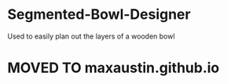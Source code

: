 # Segmented-Bowl-Designer
Used to easily plan out the layers of a wooden bowl

# MOVED TO maxaustin.github.io
